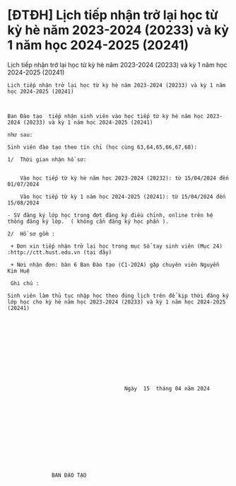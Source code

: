 # [ĐTĐH] Lịch tiếp nhận trở lại học từ kỳ hè năm 2023-2024 (20233) và kỳ 1 năm học 2024-2025 (20241)

Lịch tiếp nhận trở lại học từ kỳ hè năm 2023-2024 (20233) và kỳ 1 năm học 2024-2025 (20241)
        
	Lịch tiếp nhận trở lại học từ kỳ hè năm 2023-2024 (20233) và kỳ 1 năm học 2024-2025 (20241)

	

	Ban Đào tạo  tiếp nhận sinh viên vào học tiếp từ kỳ hè năm học 2023-2024 (20233) và kỳ 1 năm học 2024-2025 (20241)

	như sau:

	Sinh viên đào tạo theo tín chỉ (học cùng 63,64,65,66,67,68):

	1/  Thời gian nhận hồ sơ: 

	
		Vào học tiếp từ kỳ hè năm học 2023-2024 (20232): từ 15/04/2024 đến 01/07/2024
	
		Vào học tiếp từ kỳ 1 năm học 2024-2025 (20241): từ 15/04/2024 đến 15/08/2024

	- SV đăng ký lớp học trong đợt đăng ký điều chỉnh, online trên hệ thống đăng ký lớp.  ( không cần đăng ký học phần ).

	2/  Hồ sơ gồm :

	 + Đơn xin tiếp nhận trở lại học trong mục Sổ tay sinh viên (Mục 24) :http://ctt.hust.edu.vn (tại đây)

	 + Nơi nhận đơn: bàn 6 Ban Đào tạo (C1-202A) gặp chuyên viên Nguyễn Kim Huệ

	 Ghi chú :

	Sinh viên làm thủ tục nhập học theo đúng lịch trên để kịp thời đăng ký lớp học cho kỳ hè năm học 2023-2024 (20233) và kỳ 1 năm học 2024-2025 (20241)

	 

	
		
			
				
					
						
							
								
									
										 Ngày  15  tháng 04 năm 2024
								
							
						
					
				
			
		
	

	
		
			
				                                                                        BAN ĐÀO TẠO